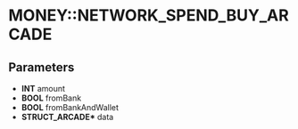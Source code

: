 # MONEY::NETWORK_SPEND_BUY_ARCADE

## Parameters
* **INT** amount
* **BOOL** fromBank
* **BOOL** fromBankAndWallet
* **STRUCT_ARCADE\*** data